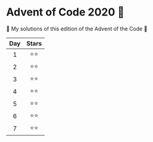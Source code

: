 # Advent of Code 2020 :christmas_tree:

:tada: My solutions of this edition of the Advent of the Code :tada:


| Day |    Stars     |
|:---:|:------------:|
|  1  | :star::star: |
|  2  | :star::star: |
|  3  | :star::star: |
|  4  | :star::star: |
|  5  | :star::star: |
|  6  | :star::star: |
|  7  | :star::star: |

